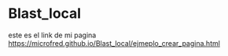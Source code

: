 # Blast_local
este es el link de mi pagina
https://microfred.github.io/Blast_local/ejmeplo_crear_pagina.html

